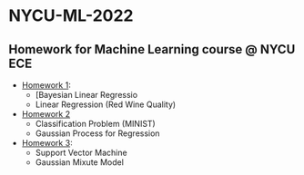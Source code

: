 # NYCU-ML-2022
## Homework for Machine Learning course @ NYCU ECE

* [Homework 1](hw1/ML_2023_HW1.pdf):
    * [Bayesian Linear Regressio
    * Linear Regression (Red Wine Quality)
* [Homework 2](hw2/ML2022_HW2.pdf)
    * Classification Problem (MINIST)
    * Gaussian Process for Regression
* [Homework 3](hw3/ML2022_HW3.pdf):
    * Support Vector Machine
    * Gaussian Mixute Model
